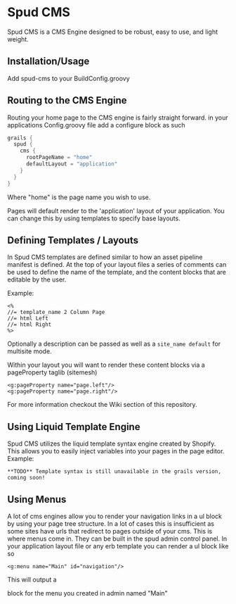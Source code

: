 Spud CMS
========

Spud CMS is a CMS Engine designed to be robust, easy to use, and light weight.


Installation/Usage
------------------

Add spud-cms to your BuildConfig.groovy

Routing to the CMS Engine
--------------------------
Routing your home page to the CMS engine is fairly straight forward.
in your applications Config.groovy file add a configure block as such

```groovy
grails {
  spud {
    cms {
      rootPageName = "home"
      defaultLayout = "application"
    }
  }
}
```


Where "home" is the page name you wish to use.

Pages will default render to the 'application' layout of your application. You can change this by using templates to specify base layouts.

Defining Templates / Layouts
----------------------------
In Spud CMS templates are defined similar to how an asset pipeline manifest is defined. At the top of your layout files a series of comments can be used to define the name of the template, and the content blocks that are editable by the user.

Example:

    <%
    //= template_name 2 Column Page
    //= html Left
    //= html Right
    %>

Optionally a description can be passed as well as a `site_name default` for multisite mode.

Within your layout you will want to render these content blocks via a pageProperty taglib (sitemesh)

```
<g:pageProperty name="page.left"/>
<g:pageProperty name="page.right"/>
```

For more information checkout the Wiki section of this repository.


Using Liquid Template Engine
----------------------------
Spud CMS utilizes the liquid template syntax engine created by Shopify. This allows you to easily inject variables into your pages in the page editor. Example:

    **TODO** Template syntax is still unavailable in the grails version, coming soon!

Using Menus
-----------
A lot of cms engines allow you to render your navigation links in a ul block by using your page tree structure. In a lot of cases this is insufficient as some sites have urls that redirect to pages outside of your cms. This is where menus come in. They can be built in the spud admin control panel.
In your application layout file or any erb template you can render a ul block like so

    <g:menu name="Main" id="navigation"/>

This will output a <ul id="navigation"></ul> block for the menu you created in admin named "Main"


